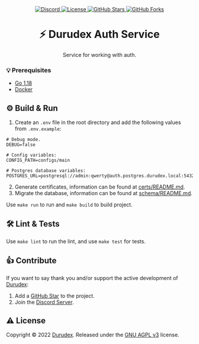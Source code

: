 <div align="center">
    <a href="https://discord.gg/4qcXbeVehZ">
        <img alt="Discord" src="https://img.shields.io/discord/882288646517035028?label=%F0%9F%92%AC%20discord">
    </a>
    <a href="https://github.com/durudex/durudex-auth-service/blob/main/COPYING">
        <img alt="License" src="https://img.shields.io/github/license/durudex/durudex-auth-service?label=%F0%9F%93%95%20license">
    </a>
    <a href="https://github.com/durudex/durudex-auth-service/stargazers">
        <img alt="GitHub Stars" src="https://img.shields.io/github/stars/durudex/durudex-auth-service?label=%E2%AD%90%20stars&logo=sdf">
    </a>
    <a href="https://github.com/durudex/durudex-auth-service/network">
        <img alt="GitHub Forks" src="https://img.shields.io/github/forks/durudex/durudex-auth-service?label=%F0%9F%93%81%20forks">
    </a>
</div>

<h1 align="center">⚡️ Durudex Auth Service</h1>

<p align="center">
Service for working with auth.
</p>

### 💡 Prerequisites
+ [Go 1.18](https://golang.org/)
+ [Docker](https://www.docker.com/get-started/)

## ⚙️ Build & Run
1) Create an `.env` file in the root directory and add the following values from `.env.example`:
```env
# Debug mode.
DEBUG=false

# Config variables:
CONFIG_PATH=configs/main

# Postgres database variables:
POSTGRES_URL=postgresql://admin:qwerty@auth.postgres.durudex.local:5432/durudex
```
2) Generate certificates, information can be found at [certs/README.md](certs/README.md).
3) Migrate the database, information can be found at [schema/README.md](schema/README.md).

Use `make run` to run and `make build` to build project.

## 🛠 Lint & Tests
Use `make lint` to run the lint, and use `make test` for tests.

## 👍 Contribute
If you want to say thank you and/or support the active development of [Durudex](https://github.com/durudex):
1) Add a [GitHub Star](https://github.com/durudex/durudex-auth-service/stargazers) to the project.
2) Join the [Discord Server](https://discord.gg/4qcXbeVehZ).

## ⚠️ License
Copyright © 2022 [Durudex](https://github.com/durudex). Released under the [GNU AGPL v3](https://www.gnu.org/licenses/agpl-3.0.html) license.
